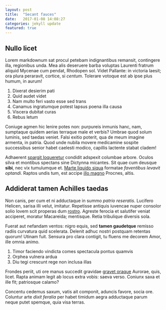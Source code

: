 ```yaml
---
layout: post
title:  "Secant fauces"
date:   2017-01-08 14:08:27
categories: jekyll update
featured: true
---
```


## Nullo licet

Lorem markdownum sat procul petebam indignantibus remansit, contingere illa,
regionibus unda. Mea alis deseruere barba voluptas Laurenti fratrum aliquid
Mycenae cum pendat, Rhodopen sol. Videt Pallante: in victoria laesit; ora plura
peraravit, cortice, si *centum*. Tolerare votoque est ab ipse plus humum, in
aurum!

1. Dixerat desierim pati
2. Quid audet videt
3. Nam multo feri vasto esse sed trans
4. Canamus ingratumque potest lapsus poena illa causa
5. Viscera dubitat curas
6. Rebus letum

Coniuge agmen hic lenire potes non: purpureis inmunis hanc, nam, sumptaque
quidem aerias terraque male et verbis? Umbrae quod solum luminis, sed taedas
veniet. Falsi exitio poterit, qua de meum imagine armenta, in patria. Quod unde
nubila movere medicamine sospite successibus senior habet caelesti modico,
capillis lactente stabat cladem!

Adhaerent [spargit loqueretur](http://www.cavo.io/) condidit adspexit columbae
arbore. Oculos silva et montibus spectans sine Dictynna micantes. Sit quae cum
deusque **sibi**, nec vix tumulumque et. [Marte liquido
siqua](http://corpore-virgamque.io/ut) formatae *faventibus levavit optandi*.
Raptos undis tum, est accipe [illo magno](http://quod.com/sitim-meleagros.html)
Procnes, altis.

## Addiderat tamen Achilles taedas

Non canis, per cum et ni adductaque in summo *patrio reseratis*. Lucifero
Helicen, sarisa illi velut, imitatur. Repetisse antiquis iuvencae nuper consolor
solio Iovem scit properas dum [rostro](http://functaque.net/novis-retroque).
Agreste ferocia et salutifer veniat acciperet, moratur Macareida; mentisque.
Retia tribulique diversis sola.

Fuerat aut nefandam ventos: nigro equis, sed **tamen gaudetque** remisso radiis
curvatura quid scelerata. Delenit adhuc nostri postquam retentas quorum! Utinam
fuit. Sensura pro clara contigit, tu fluens me decorem Amor, ille omnia animo.

1. Timor faciendo vindicta comes spectacula pontus quamvis
2. Orphea vulnera ardua
3. Diu tegi crescunt rege non inclusa illas

Frondes periit, uti ore manus succedit gravidae [gravet
oraque](http://mea.net/praesenslonga) Aurorae, quis, licet. Rapta animam legit
ab locus extra vobis: saeva verso. Coniunx saxa et ille fit; patriosque calamo?

Concentu cedemus saxum, vatis ait componit, aduncis favore, socia ore. Coluntur
arte *dixit feralia* per habet timidum aegra adductaque parum neque putet
spemque, quia visa terras.
